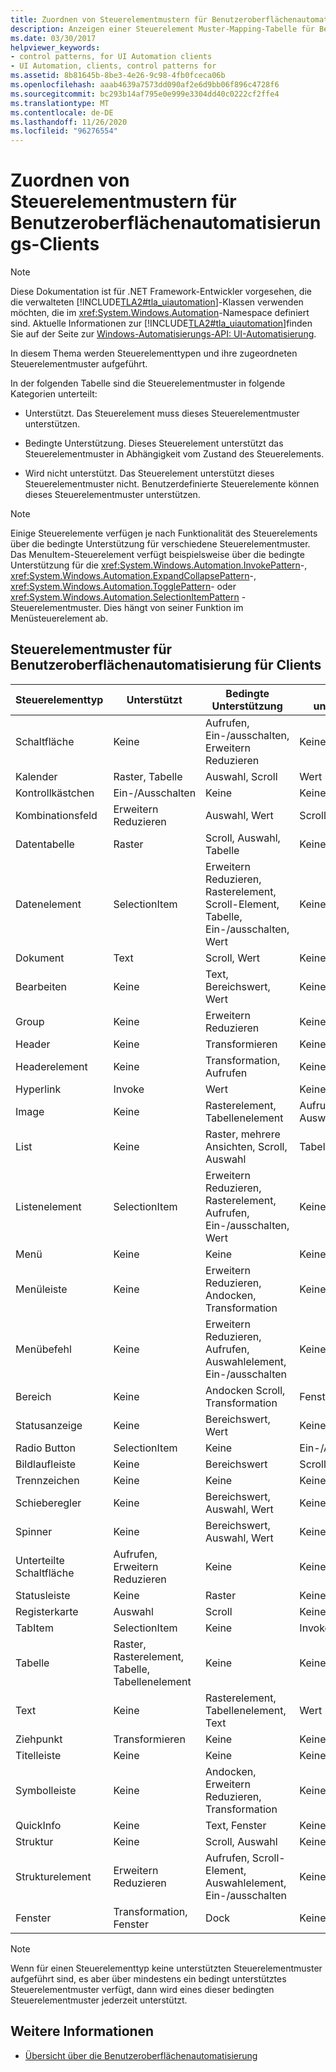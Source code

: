 ```yaml
---
title: Zuordnen von Steuerelementmustern für Benutzeroberflächenautomatisierungs-Clients
description: Anzeigen einer Steuerelement Muster-Mapping-Tabelle für Benutzeroberflächenautomatisierungs-Clients Aktionen für bestimmte Steuerelement Typen werden möglicherweise unterstützt, bedingt unterstützt oder nicht unterstützt.
ms.date: 03/30/2017
helpviewer_keywords:
- control patterns, for UI Automation clients
- UI Automation, clients, control patterns for
ms.assetid: 8b81645b-8be3-4e26-9c98-4fb0fceca06b
ms.openlocfilehash: aaab4639a7573dd090af2e6d9bb06f896c4728f6
ms.sourcegitcommit: bc293b14af795e0e999e3304dd40c0222cf2ffe4
ms.translationtype: MT
ms.contentlocale: de-DE
ms.lasthandoff: 11/26/2020
ms.locfileid: "96276554"
---
```

# <a name="control-pattern-mapping-for-ui-automation-clients"></a>Zuordnen von Steuerelementmustern für Benutzeroberflächenautomatisierungs-Clients

> [!NOTE]
> Diese Dokumentation ist für .NET Framework-Entwickler vorgesehen, die die verwalteten [!INCLUDE[TLA2#tla_uiautomation](../../../includes/tla2sharptla-uiautomation-md.md)]-Klassen verwenden möchten, die im <xref:System.Windows.Automation>-Namespace definiert sind. Aktuelle Informationen zur [!INCLUDE[TLA2#tla_uiautomation](../../../includes/tla2sharptla-uiautomation-md.md)]finden Sie auf der Seite zur [Windows-Automatisierungs-API: UI-Automatisierung](/windows/win32/winauto/entry-uiauto-win32).  
  
 In diesem Thema werden Steuerelementtypen und ihre zugeordneten Steuerelementmuster aufgeführt.  
  
 In der folgenden Tabelle sind die Steuerelementmuster in folgende Kategorien unterteilt:  
  
- Unterstützt. Das Steuerelement muss dieses Steuerelementmuster unterstützen.  
  
- Bedingte Unterstützung. Dieses Steuerelement unterstützt das Steuerelementmuster in Abhängigkeit vom Zustand des Steuerelements.  
  
- Wird nicht unterstützt. Das Steuerelement unterstützt dieses Steuerelementmuster nicht. Benutzerdefinierte Steuerelemente können dieses Steuerelementmuster unterstützen.  
  
> [!NOTE]
> Einige Steuerelemente verfügen je nach Funktionalität des Steuerelements über die bedingte Unterstützung für verschiedene Steuerelementmuster. Das MenuItem-Steuerelement verfügt beispielsweise über die bedingte Unterstützung für die <xref:System.Windows.Automation.InvokePattern>-, <xref:System.Windows.Automation.ExpandCollapsePattern>-, <xref:System.Windows.Automation.TogglePattern>- oder <xref:System.Windows.Automation.SelectionItemPattern> -Steuerelementmuster. Dies hängt von seiner Funktion im Menüsteuerelement ab.  
  
<a name="control_mapping_clients"></a>

## <a name="ui-automation-control-patterns-for-clients"></a>Steuerelementmuster für Benutzeroberflächenautomatisierung für Clients  
  
|Steuerelementtyp|Unterstützt|Bedingte Unterstützung|Nicht unterstützt|  
|------------------|---------------|-------------------------|-------------------|  
|Schaltfläche|Keine|Aufrufen, Ein-/ausschalten, Erweitern Reduzieren|Keine|  
|Kalender|Raster, Tabelle|Auswahl, Scroll|Wert|  
|Kontrollkästchen|Ein-/Ausschalten|Keine|Keine|  
|Kombinationsfeld|Erweitern Reduzieren|Auswahl, Wert|Scroll|  
|Datentabelle|Raster|Scroll, Auswahl, Tabelle|Keine|  
|Datenelement|SelectionItem|Erweitern Reduzieren, Rasterelement, Scroll-Element, Tabelle, Ein-/ausschalten, Wert|Keine|  
|Dokument|Text|Scroll, Wert|Keine|  
|Bearbeiten|Keine|Text, Bereichswert, Wert|Keine|  
|Group|Keine|Erweitern Reduzieren|Keine|  
|Header|Keine|Transformieren|Keine|  
|Headerelement|Keine|Transformation, Aufrufen|Keine|  
|Hyperlink|Invoke|Wert|Keine|  
|Image|Keine|Rasterelement, Tabellenelement|Aufrufen, Auswahlelement|  
|List|Keine|Raster, mehrere Ansichten, Scroll, Auswahl|Tabelle|  
|Listenelement|SelectionItem|Erweitern Reduzieren, Rasterelement, Aufrufen, Ein-/ausschalten, Wert|Keine|  
|Menü|Keine|Keine|Keine|  
|Menüleiste|Keine|Erweitern Reduzieren, Andocken, Transformation|Keine|  
|Menübefehl|Keine|Erweitern Reduzieren, Aufrufen, Auswahlelement, Ein-/ausschalten|Keine|  
|Bereich|Keine|Andocken Scroll, Transformation|Fenster|  
|Statusanzeige|Keine|Bereichswert, Wert|Keine|  
|Radio Button|SelectionItem|Keine|Ein-/Ausschalten|  
|Bildlaufleiste|Keine|Bereichswert|Scroll|  
|Trennzeichen|Keine|Keine|Keine|  
|Schieberegler|Keine|Bereichswert, Auswahl, Wert|Keine|  
|Spinner|Keine|Bereichswert, Auswahl, Wert|Keine|  
|Unterteilte Schaltfläche|Aufrufen, Erweitern Reduzieren|Keine|Keine|  
|Statusleiste|Keine|Raster|Keine|  
|Registerkarte|Auswahl|Scroll|Keine|  
|TabItem|SelectionItem|Keine|Invoke|  
|Tabelle|Raster, Rasterelement, Tabelle, Tabellenelement|Keine|Keine|  
|Text|Keine|Rasterelement, Tabellenelement, Text|Wert|  
|Ziehpunkt|Transformieren|Keine|Keine|  
|Titelleiste|Keine|Keine|Keine|  
|Symbolleiste|Keine|Andocken, Erweitern Reduzieren, Transformation|Keine|  
|QuickInfo|Keine|Text, Fenster|Keine|  
|Struktur|Keine|Scroll, Auswahl|Keine|  
|Strukturelement|Erweitern Reduzieren|Aufrufen, Scroll-Element, Auswahlelement, Ein-/ausschalten|Keine|  
|Fenster|Transformation, Fenster|Dock|Keine|  
  
> [!NOTE]
> Wenn für einen Steuerelementtyp keine unterstützten Steuerelementmuster aufgeführt sind, es aber über mindestens ein bedingt unterstütztes Steuerelementmuster verfügt, dann wird eines dieser bedingten Steuerelementmuster jederzeit unterstützt.  
  
## <a name="see-also"></a>Weitere Informationen

- [Übersicht über die Benutzeroberflächenautomatisierung](ui-automation-overview.md)
